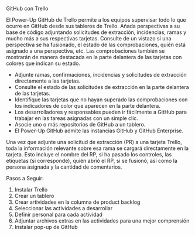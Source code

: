 GitHub con Trello

El Power-Up GitHub de Trello permite a los equipos supervisar todo lo que ocurre en GitHub desde sus tableros de Trello. Añada perspectivas a su base de código adjuntando solicitudes de extracción, incidencias, ramas y mucho más a sus respectivas tarjetas. Consulte de un vistazo si una perspectiva se ha fusionado, el estado de las comprobaciones, quién está asignado a una perspectiva, etc. Las comprobaciones también se mostrarán de manera destacada en la parte delantera de las tarjetas con colores que indican su estado.

- Adjunte ramas, confirmaciones, incidencias y solicitudes de extracción directamente a las tarjetas.
- Consulte el estado de las solicitudes de extracción en la parte delantera de las tarjetas.
- Identifique las tarjetas que no hayan superado las comprobaciones con los indicadores de color que aparecen en la parte delantera.
- Los desarrolladores y responsables pueden ir fácilmente a GitHub para trabajar en las tareas asignadas con un simple clic.
- Asocie uno o más repositorios de GitHub a un tablero.
- El Power-Up GitHub admite las instancias GitHub y GitHub Enterprise.

Una vez que adjunte una solicitud de extracción (PR) a una tarjeta Trello, toda la información relevante sobre esa rama se cargará directamente en la tarjeta. Esto incluye el nombre del RP, si ha pasado los controles, las etiquetas (si corresponde), quién abrió el RP, si se fusionó, así como la persona asignada y la cantidad de comentarios.

Pasos a Seguir: 

1. Instalar Trello 
2. Crear un tablero 
3. Crear artividades en la columna de product backlog
4. Seleccionar las actividades a desarrollar
5. Definir personal para cada actividad
6. Adjuntar archivos extras en las actividades para una mejor comprensión
7. Instalar pop-up de GitHub
